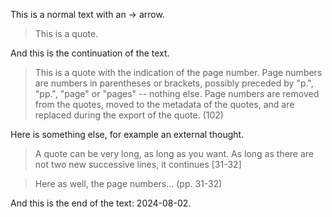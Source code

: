 This is a normal text with an -> arrow.

> This is a quote.

And this is the continuation of the text.

> This is a quote with the indication of the page number. Page numbers are numbers in parentheses or brackets, possibly preceded by "p.", "pp.", "page" or "pages" -- nothing else. Page numbers are removed from the quotes, moved to the metadata of the quotes, and are replaced during the export of the quote. (102)

Here is something else, for example an external thought.

> A quote can be very long, as long as you want.
As long as there are not two new successive lines, it continues [31-32]

> Here as well, the page numbers... (pp. 31-32)

And this is the end of the text: 2024-08-02.


